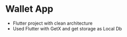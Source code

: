 # Wallet App
- Flutter project with clean architecture
- Used Flutter with GetX and get storage as Local Db
